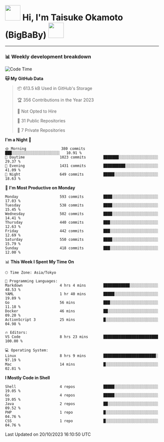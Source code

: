 <!-- Title -->
<h1>
    <img src="https://media.tenor.com/TlyRveJkgo4AAAAi/cloud-cloud-strife.gif" width="50"/> 
    Hi, I'm Taisuke Okamoto (BigBaBy) 
    <img src="https://media.tenor.com/TlyRveJkgo4AAAAi/cloud-cloud-strife.gif" width="50"/>
</h1>

---

<h3> 📊 Weekly development breakdown </h3>
<!-- waka-readme-stats -->

<!--START_SECTION:waka-->
![Code Time](http://img.shields.io/badge/Code%20Time-1%2C640%20hrs%2034%20mins-blue)

**🐱 My GitHub Data** 

> 📦 613.5 kB Used in GitHub's Storage 
 > 
> 🏆 356 Contributions in the Year 2023
 > 
> 🚫 Not Opted to Hire
 > 
> 📜 31 Public Repositories 
 > 
> 🔑 7 Private Repositories 
 > 
**I'm a Night 🦉** 

```text
🌞 Morning                380 commits         ███░░░░░░░░░░░░░░░░░░░░░░   10.91 % 
🌆 Daytime                1023 commits        ███████░░░░░░░░░░░░░░░░░░   29.37 % 
🌃 Evening                1431 commits        ██████████░░░░░░░░░░░░░░░   41.09 % 
🌙 Night                  649 commits         █████░░░░░░░░░░░░░░░░░░░░   18.63 % 
```
📅 **I'm Most Productive on Monday** 

```text
Monday                   593 commits         ████░░░░░░░░░░░░░░░░░░░░░   17.03 % 
Tuesday                  538 commits         ████░░░░░░░░░░░░░░░░░░░░░   15.45 % 
Wednesday                502 commits         ████░░░░░░░░░░░░░░░░░░░░░   14.41 % 
Thursday                 440 commits         ███░░░░░░░░░░░░░░░░░░░░░░   12.63 % 
Friday                   442 commits         ███░░░░░░░░░░░░░░░░░░░░░░   12.69 % 
Saturday                 550 commits         ████░░░░░░░░░░░░░░░░░░░░░   15.79 % 
Sunday                   418 commits         ███░░░░░░░░░░░░░░░░░░░░░░   12.00 % 
```


📊 **This Week I Spent My Time On** 

```text
🕑︎ Time Zone: Asia/Tokyo

💬 Programming Languages: 
Markdown                 4 hrs 4 mins        ████████████░░░░░░░░░░░░░   48.53 % 
YAML                     1 hr 40 mins        █████░░░░░░░░░░░░░░░░░░░░   19.89 % 
Go                       56 mins             ███░░░░░░░░░░░░░░░░░░░░░░   11.18 % 
Docker                   46 mins             ██░░░░░░░░░░░░░░░░░░░░░░░   09.20 % 
ActionScript 3           25 mins             █░░░░░░░░░░░░░░░░░░░░░░░░   04.98 % 

🔥 Editors: 
VS Code                  8 hrs 23 mins       █████████████████████████   100.00 % 

💻 Operating System: 
Linux                    8 hrs 9 mins        ████████████████████████░   97.19 % 
Mac                      14 mins             █░░░░░░░░░░░░░░░░░░░░░░░░   02.81 % 
```

**I Mostly Code in Shell** 

```text
Shell                    4 repos             █████░░░░░░░░░░░░░░░░░░░░   19.05 % 
Go                       4 repos             █████░░░░░░░░░░░░░░░░░░░░   19.05 % 
Java                     2 repos             ██░░░░░░░░░░░░░░░░░░░░░░░   09.52 % 
PHP                      1 repo              █░░░░░░░░░░░░░░░░░░░░░░░░   04.76 % 
CSS                      1 repo              █░░░░░░░░░░░░░░░░░░░░░░░░   04.76 % 
```




 Last Updated on 20/10/2023 16:10:50 UTC
<!--END_SECTION:waka-->
